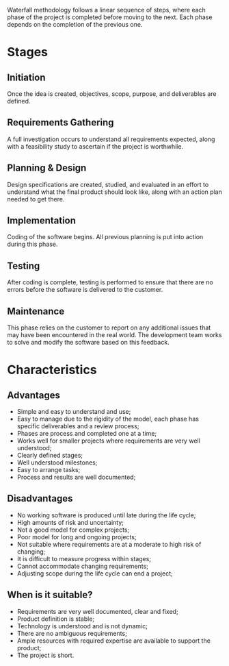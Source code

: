 Waterfall methodology follows a linear sequence of steps, where each phase of the project is completed before moving to the next. Each phase depends on the completion of the previous one.
# Stages
## Initiation
Once the idea is created, objectives, scope, purpose, and deliverables are defined.
## Requirements Gathering
A full investigation occurs to understand all requirements expected, along with a feasibility study to ascertain if the project is worthwhile.
## Planning & Design
Design specifications are created, studied, and evaluated in an effort to understand what the final product should look like, along with an action plan needed to get there.
## Implementation
Coding of the software begins. All previous planning is put into action during this phase.
## Testing
After coding is complete, testing is performed to ensure that there are no errors before the software is delivered to the customer.
## Maintenance
This phase relies on the customer to report on any additional issues that may have been encountered in the real world. The development team works to solve and modify the software based on this feedback.
# Characteristics
## Advantages
- Simple and easy to understand and use;
- Easy to manage due to the rigidity of the model, each phase has specific deliverables and a review process;
- Phases are process and completed one at a time;
- Works well for smaller projects where requirements are very well understood;
- Clearly defined stages;
- Well understood milestones;
- Easy to arrange tasks;
- Process and results are well documented;
## Disadvantages
- No working software is produced until late during the life cycle;
- High amounts of risk and uncertainty;
- Not a good model for complex projects;
- Poor model for long and ongoing projects;
- Not suitable where requirements are at a moderate to high risk of changing;
- It is difficult to measure progress within stages;
- Cannot accommodate changing requirements;
- Adjusting scope during the life cycle can end a project;
## When is it suitable?
- Requirements are very well documented, clear and fixed;
- Product definition is stable;
- Technology is understood and is not dynamic;
- There are no ambiguous requirements;
- Ample resources with required expertise are available to support the product;
- The project is short.
